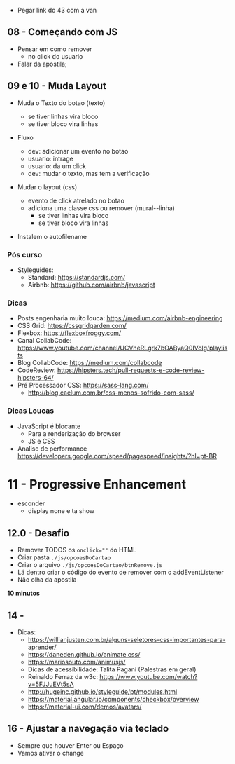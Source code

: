 - Pegar link do 43 com a van

## 08 - Começando com JS
- Pensar em como remover
    - no click do usuario
- Falar da apostila;

## 09 e 10 - Muda Layout
- Muda o Texto do botao (texto)
    - se tiver linhas vira bloco
    - se tiver bloco vira linhas
- Fluxo
    - dev: adicionar um evento no botao
    - usuario: intrage
    - usuario: da um click
    - dev: mudar o texto, mas tem a verificação

- Mudar o layout (css)
    - evento de click atrelado no botao
    - adiciona uma classe css ou remover (mural--linha)
        - se tiver linhas vira bloco
        - se tiver bloco vira linhas
- Instalem o autofilename

### Pós curso
- Styleguides: 
    - Standard: https://standardjs.com/
    - Airbnb: https://github.com/airbnb/javascript

### Dicas
- Posts engenharia muito louca: https://medium.com/airbnb-engineering
- CSS Grid: https://cssgridgarden.com/
- Flexbox: https://flexboxfroggy.com/
- Canal CollabCode: https://www.youtube.com/channel/UCVheRLgrk7bOAByaQ0IVolg/playlists
- Blog CollabCode: https://medium.com/collabcode
- CodeReview: https://hipsters.tech/pull-requests-e-code-review-hipsters-64/
- Pré Processador CSS: https://sass-lang.com/
    - http://blog.caelum.com.br/css-menos-sofrido-com-sass/

### Dicas Loucas
- JavaScript é blocante
    - Para a renderização do browser
    - JS e CSS
- Analise de performance
https://developers.google.com/speed/pagespeed/insights/?hl=pt-BR

# 11 - Progressive Enhancement
- esconder
    - display none e ta show

## 12.0 - Desafio
- Remover TODOS os `onclick=""` do HTML
- Criar pasta `./js/opcoesDoCartao`
- Criar o arquivo `./js/opcoesDoCartao/btnRemove.js`
- Lá dentro criar o código do evento de remover com o addEventListener
- Não olha da apostila 

**10 minutos**


## 14 - 

- Dicas:
    - https://willianjusten.com.br/alguns-seletores-css-importantes-para-aprender/
    - https://daneden.github.io/animate.css/
    - https://mariosouto.com/animusjs/
    - Dicas de acessibilidade: Talita Pagani (Palestras em geral)
    - Reinaldo Ferraz da w3c: https://www.youtube.com/watch?v=5FJJuEVt5sA
    - http://hugeinc.github.io/styleguide/pt/modules.html
    - https://material.angular.io/components/checkbox/overview
    - https://material-ui.com/demos/avatars/
## 16 - Ajustar a navegação via teclado

- Sempre que houver Enter ou Espaço
- Vamos ativar o change
